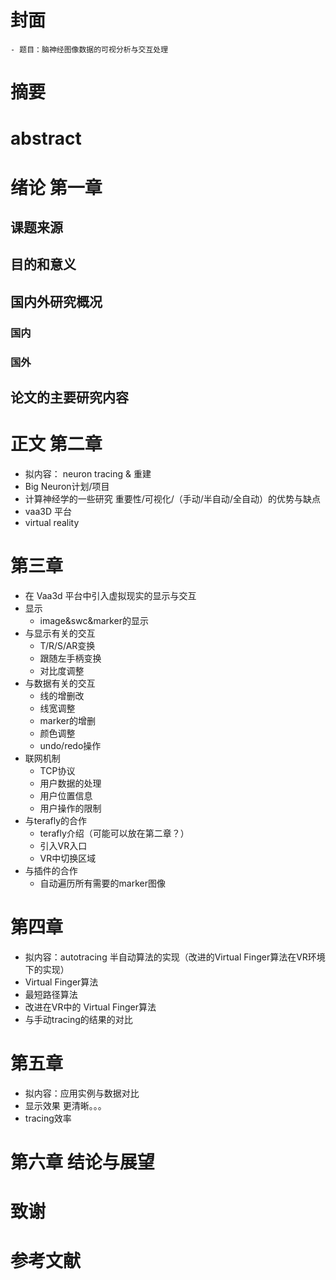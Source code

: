 # 封面
    - 题目：脑神经图像数据的可视分析与交互处理
# 摘要
# abstract
# 绪论 第一章
## 课题来源
## 目的和意义
## 国内外研究概况
### 国内
### 国外
## 论文的主要研究内容
# 正文 第二章
 - 拟内容： neuron tracing & 重建
 - Big Neuron计划/项目
 - 计算神经学的一些研究  重要性/可视化/（手动/半自动/全自动）的优势与缺点
 - vaa3D 平台
 - virtual reality

# 第三章
 - 在 Vaa3d 平台中引入虚拟现实的显示与交互
 - 显示
    - image&swc&marker的显示
- 与显示有关的交互
    - T/R/S/AR变换
    - 跟随左手柄变换
    - 对比度调整
- 与数据有关的交互
    - 线的增删改
    - 线宽调整
    - marker的增删
    - 颜色调整
    - undo/redo操作
 - 联网机制
    - TCP协议
    - 用户数据的处理
    - 用户位置信息
    - 用户操作的限制
- 与terafly的合作
    - terafly介绍（可能可以放在第二章？）
    - 引入VR入口
    - VR中切换区域
 - 与插件的合作
    - 自动遍历所有需要的marker图像

# 第四章
 - 拟内容：autotracing 半自动算法的实现（改进的Virtual Finger算法在VR环境下的实现）
 - Virtual Finger算法
 - 最短路径算法
 - 改进在VR中的 Virtual Finger算法
 - 与手动tracing的结果的对比

# 第五章
 - 拟内容：应用实例与数据对比
 - 显示效果 更清晰。。。
 - tracing效率

# 第六章 结论与展望
# 致谢
# 参考文献
